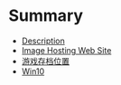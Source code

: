 # Summary

* [Description](README.md)
* [Image Hosting Web Site](Image_Hosting_Web_Site.md)
* [游戏存档位置](you-xi-cun-dang-wei-zhi.md)
* [Win10](win10.md)

